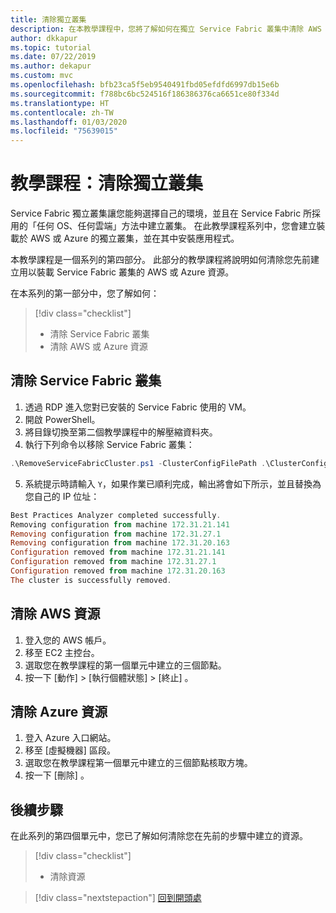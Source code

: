 ```yaml
---
title: 清除獨立叢集
description: 在本教學課程中，您將了解如何在獨立 Service Fabric 叢集中清除 AWS 或 Azure 資源。
author: dkkapur
ms.topic: tutorial
ms.date: 07/22/2019
ms.author: dekapur
ms.custom: mvc
ms.openlocfilehash: bfb23ca5f5eb9540491fbd05efdfd6997db15e6b
ms.sourcegitcommit: f788bc6bc524516f186386376ca6651ce80f334d
ms.translationtype: HT
ms.contentlocale: zh-TW
ms.lasthandoff: 01/03/2020
ms.locfileid: "75639015"
---
```

# <a name="tutorial-clean-up-your-standalone-cluster"></a>教學課程：清除獨立叢集

Service Fabric 獨立叢集讓您能夠選擇自己的環境，並且在 Service Fabric 所採用的「任何 OS、任何雲端」方法中建立叢集。 在此教學課程系列中，您會建立裝載於 AWS 或 Azure 的獨立叢集，並在其中安裝應用程式。

本教學課程是一個系列的第四部分。 此部分的教學課程將說明如何清除您先前建立用以裝載 Service Fabric 叢集的 AWS 或 Azure 資源。

在本系列的第一部分中，您了解如何：

> [!div class="checklist"]
> * 清除 Service Fabric 叢集
> * 清除 AWS 或 Azure 資源

## <a name="clean-up-service-fabric-cluster"></a>清除 Service Fabric 叢集

1. 透過 RDP 進入您對已安裝的 Service Fabric 使用的 VM。
2. 開啟 PowerShell。
3. 將目錄切換至第二個教學課程中的解壓縮資料夾。
4. 執行下列命令以移除 Service Fabric 叢集：

  ```powershell
  .\RemoveServiceFabricCluster.ps1 -ClusterConfigFilePath .\ClusterConfig.Unsecure.MultiMachine.json
  ```

5. 系統提示時請輸入 `Y`，如果作業已順利完成，輸出將會如下所示，並且替換為您自己的 IP 位址：

  ```powershell
  Best Practices Analyzer completed successfully.
  Removing configuration from machine 172.31.21.141
  Removing configuration from machine 172.31.27.1
  Removing configuration from machine 172.31.20.163
  Configuration removed from machine 172.31.21.141
  Configuration removed from machine 172.31.27.1
  Configuration removed from machine 172.31.20.163
  The cluster is successfully removed.
  ```

## <a name="clean-up-aws-resources"></a>清除 AWS 資源

1. 登入您的 AWS 帳戶。
2. 移至 EC2 主控台。
3. 選取您在教學課程的第一個單元中建立的三個節點。
4. 按一下 [動作]   >  [執行個體狀態]   >  [終止]  。

## <a name="clean-up-azure-resources"></a>清除 Azure 資源

1. 登入 Azure 入口網站。
2. 移至 [虛擬機器]  區段。
3. 選取您在教學課程第一個單元中建立的三個節點核取方塊。
4. 按一下 [刪除]  。

## <a name="next-steps"></a>後續步驟

在此系列的第四個單元中，您已了解如何清除您在先前的步驟中建立的資源。

> [!div class="checklist"]
> * 清除資源

> [!div class="nextstepaction"]
> [回到開頭處](service-fabric-tutorial-standalone-create-infrastructure.md)
